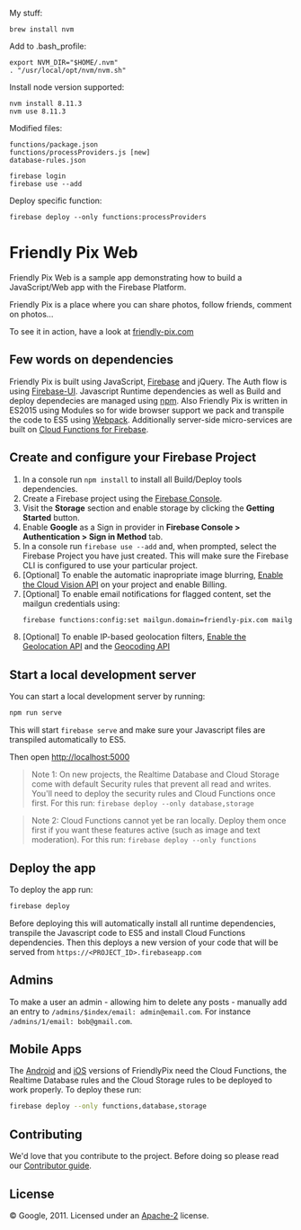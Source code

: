 My stuff:
```
brew install nvm
```

Add to .bash_profile:
```
export NVM_DIR="$HOME/.nvm"
. "/usr/local/opt/nvm/nvm.sh"
```

Install node version supported:
```
nvm install 8.11.3
nvm use 8.11.3
```

Modified files:
```
functions/package.json
functions/processProviders.js [new]
database-rules.json
```

```
firebase login
firebase use --add
```

Deploy specific function:
```
firebase deploy --only functions:processProviders
```

# Friendly Pix Web

Friendly Pix Web is a sample app demonstrating how to build a JavaScript/Web app with the Firebase Platform.

Friendly Pix is a place where you can share photos, follow friends, comment on photos...

To see it in action, have a look at [friendly-pix.com](https://friendly-pix.com)


## Few words on dependencies

Friendly Pix is built using JavaScript, [Firebase](https://firebase.google.com/docs/web/setup) and jQuery. The Auth flow is using [Firebase-UI](https://github.com/firebase/firebaseui-web). Javascript Runtime dependencies as well as Build and deploy dependecies are managed using [npm](http://npmjs.com/). Also Friendly Pix is written in ES2015 using Modules so for wide browser support we pack and transpile the code to ES5 using [Webpack](https://webpack.js.org/). Additionally server-side micro-services are built on [Cloud Functions for Firebase](https://firebase.google.com/docs/functions).


## Create and configure your Firebase Project

1. In a console run `npm install` to install all Build/Deploy tools dependencies.
1. Create a Firebase project using the [Firebase Console](https://firebase.google.com/console).
1. Visit the **Storage** section and enable storage by clicking the **Getting Started** button.
1. Enable **Google** as a Sign in provider in **Firebase Console > Authentication > Sign in Method** tab.
1. In a console run `firebase use --add` and, when prompted, select the Firebase Project you have just created. This will make sure the Firebase CLI is configured to use your particular project.
1. [Optional] To enable the automatic inapropriate image blurring, [Enable the Cloud Vision API](https://console.cloud.google.com/apis/api/vision.googleapis.com/overview?project=_) on your project and enable Billing.
1. [Optional] To enable email notifications for flagged content, set the mailgun credentials using:
    ```bash
    firebase functions:config:set mailgun.domain=friendly-pix.com mailgun.key=key-XXXXXXXXXXXXXXXX
    ```
1. [Optional] To enable IP-based geolocation filters, [Enable the Geolocation API](https://console.cloud.google.com/apis/library/geolocation.googleapis.com/?project=_) and the [Geocoding API](https://console.cloud.google.com/apis/library/geocoding-backend.googleapis.com/?project=_)


## Start a local development server

You can start a local development server by running:

```bash
npm run serve
```

This will start `firebase serve` and make sure your Javascript files are transpiled automatically to ES5.

Then open [http://localhost:5000](http://localhost:5000)

> Note 1: On new projects, the Realtime Database and Cloud Storage come with default Security rules that prevent all read and writes. You'll need to deploy the security rules and Cloud Functions once first. For this run: `firebase deploy --only database,storage`

> Note 2: Cloud Functions cannot yet be ran locally. Deploy them once first if you want these features active (such as image and text moderation). For this run: `firebase deploy --only functions`


## Deploy the app

To deploy the app run:

```bash
firebase deploy
```

Before deploying this will automatically install all runtime dependencies, transpile the Javascript code to ES5 and install Cloud Functions dependencies.
Then this deploys a new version of your code that will be served from `https://<PROJECT_ID>.firebaseapp.com`


## Admins

To make a user an admin - allowing him to delete any posts - manually add an entry to `/admins/$index/email: admin@email.com`. For instance `/admins/1/email: bob@gmail.com`.


## Mobile Apps

The [Android](https://github.com/firebase/friendlypix-android) and [iOS](https://github.com/firebase/friendlypix-ios) versions of FriendlyPix need the Cloud Functions, the Realtime Database rules and the Cloud Storage rules to be deployed to work properly. To deploy these run:

```bash
firebase deploy --only functions,database,storage
```


## Contributing

We'd love that you contribute to the project. Before doing so please read our [Contributor guide](CONTRIBUTING.md).


## License

© Google, 2011. Licensed under an [Apache-2](LICENSE) license.
